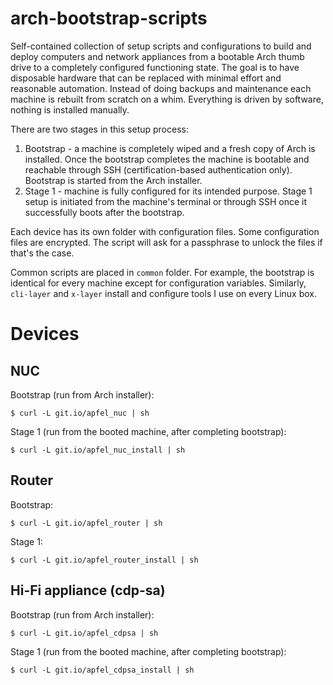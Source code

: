 # arch-bootstrap-scripts

Self-contained collection of setup scripts and configurations to build and deploy computers and network appliances from a bootable Arch thumb drive to a completely configured functioning state. The goal is to have disposable hardware that can be replaced with minimal effort and reasonable automation. Instead of doing backups and maintenance each machine is rebuilt from scratch on a whim. Everything is driven by software, nothing is installed manually.

There are two stages in this setup process:

 1. Bootstrap - a machine is completely wiped and a fresh copy of Arch is installed. Once the bootstrap completes the machine is bootable and reachable through SSH (certification-based authentication only). Bootstrap is started from the Arch installer.
 2. Stage 1 - machine is fully configured for its intended purpose. Stage 1 setup is initiated from the machine's terminal or through SSH once it successfully boots after the bootstrap.

Each device has its own folder with configuration files. Some configuration files are encrypted. The script will ask for a passphrase to unlock the files if that's the case.

Common scripts are placed in `common` folder. For example, the bootstrap is identical for every machine except for configuration variables. Similarly, `cli-layer` and `x-layer` install and configure tools I use on every Linux box.

# Devices

## NUC

Bootstrap (run from Arch installer):
```
$ curl -L git.io/apfel_nuc | sh
```

Stage 1 (run from the booted machine, after completing bootstrap):
```
$ curl -L git.io/apfel_nuc_install | sh
```

## Router

Bootstrap:
```
$ curl -L git.io/apfel_router | sh
```

Stage 1:
```
$ curl -L git.io/apfel_router_install | sh
```

## Hi-Fi appliance (cdp-sa)

Bootstrap (run from Arch installer):
```
$ curl -L git.io/apfel_cdpsa | sh
```

Stage 1 (run from the booted machine, after completing bootstrap):
```
$ curl -L git.io/apfel_cdpsa_install | sh
```

